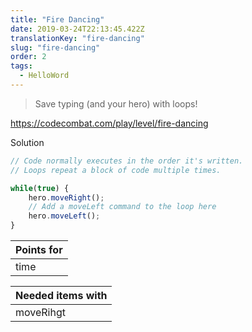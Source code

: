 ```yaml
---
title: "Fire Dancing"
date: 2019-03-24T22:13:45.422Z
translationKey: "fire-dancing"
slug: "fire-dancing"
order: 2
tags:
  - HelloWord
---
```


> Save typing (and your hero) with loops!

https://codecombat.com/play/level/fire-dancing

Solution

```javascript
// Code normally executes in the order it's written.
// Loops repeat a block of code multiple times.

while(true) {
    hero.moveRight();
    // Add a moveLeft command to the loop here
    hero.moveLeft();    
}

```

Points for |
--- |
time |

Needed items with |
--- |
moveRihgt |



